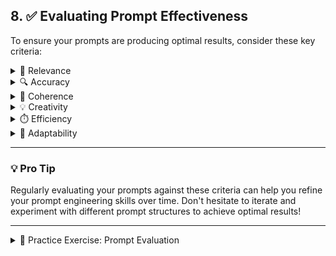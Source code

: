 ## 8. ✅ Evaluating Prompt Effectiveness

To ensure your prompts are producing optimal results, consider these key criteria:

<details>
<summary>🎯 Relevance</summary>

Does the output address the intended task or question?

- Examine whether the AI's response directly relates to your prompt.
- Check if all parts of your query have been addressed.
- Ensure the level of detail matches your expectations.

> **Example:** If you asked for "5 tips for effective time management," did you receive 5 distinct, relevant tips?

</details>

<details>
<summary>🔍 Accuracy</summary>

Is the information provided correct and up-to-date?

- Verify facts and figures against reliable sources when possible.
- Check for any logical inconsistencies or contradictions in the response.
- Be aware of the AI's knowledge cutoff date and potential outdated information.

> **Example:** If discussing historical events or scientific facts, are the dates and details correct?

</details>

<details>
<summary>🧠 Coherence</summary>

Is the response well-structured and logical?

- Look for a clear flow of ideas and proper paragraph structure.
- Ensure transitions between topics are smooth and make sense.
- Check if the response maintains a consistent tone and style throughout.

> **Example:** In a step-by-step guide, do the steps follow a logical order and build upon each other?

</details>

<details>
<summary>💡 Creativity</summary>

For open-ended tasks, does the output demonstrate originality?

- Assess whether the AI provides unique insights or perspectives.
- Look for novel combinations of ideas or innovative solutions.
- Consider if the response goes beyond obvious or clichéd answers.

> **Example:** In a creative writing prompt, does the story idea feel fresh and engaging?

</details>

<details>
<summary>⏱️ Efficiency</summary>

Does the prompt produce the desired result with minimal back-and-forth?

- Evaluate if you needed to ask for clarifications or additional information.
- Consider whether the initial response met your needs or required significant refinement.
- Assess if the prompt could be optimized to yield better results in fewer interactions.

> **Example:** Did you get a comprehensive project plan in one go, or did you need multiple follow-up questions?

</details>

<details>
<summary>🎨 Adaptability</summary>

How well does the output fit the specified format or style?

- Check if the response adheres to any format requirements you specified (e.g., bullet points, paragraph form).
- Assess whether the tone and language match your requested style (e.g., formal, casual, technical).
- Evaluate how well the AI adapted to any role or persona you assigned in the prompt.

> **Example:** If you asked for a "formal email to a client," does the response use appropriate business language and structure?

</details>

---

### 💡 Pro Tip

Regularly evaluating your prompts against these criteria can help you refine your prompt engineering skills over time. Don't hesitate to iterate and experiment with different prompt structures to achieve optimal results!

---

<details>
<summary>📝 Practice Exercise: Prompt Evaluation</summary>

1. Choose a prompt you've used recently or create a new one.
2. Use the prompt with an AI model and record the response.
3. Evaluate the response using the six criteria discussed above.
4. Identify areas for improvement in your prompt.
5. Revise the prompt and test it again.
6. Compare the results and share your findings in the comments below!

This exercise will help you apply the evaluation criteria and improve your prompt engineering skills.

</details>

